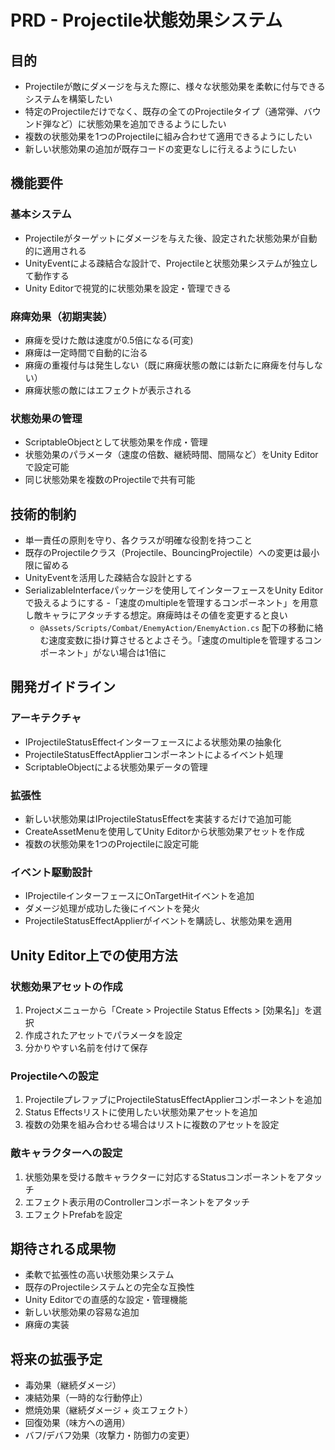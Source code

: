 # PRD - Projectile状態効果システム

## 目的

- Projectileが敵にダメージを与えた際に、様々な状態効果を柔軟に付与できるシステムを構築したい
- 特定のProjectileだけでなく、既存の全てのProjectileタイプ（通常弾、バウンド弾など）に状態効果を追加できるようにしたい
- 複数の状態効果を1つのProjectileに組み合わせて適用できるようにしたい
- 新しい状態効果の追加が既存コードの変更なしに行えるようにしたい

## 機能要件

### 基本システム
- Projectileがターゲットにダメージを与えた後、設定された状態効果が自動的に適用される
- UnityEventによる疎結合な設計で、Projectileと状態効果システムが独立して動作する
- Unity Editorで視覚的に状態効果を設定・管理できる

### 麻痺効果（初期実装）
- 麻痺を受けた敵は速度が0.5倍になる(可変)
- 麻痺は一定時間で自動的に治る
- 麻痺の重複付与は発生しない（既に麻痺状態の敵には新たに麻痺を付与しない）
- 麻痺状態の敵にはエフェクトが表示される

### 状態効果の管理
- ScriptableObjectとして状態効果を作成・管理
- 状態効果のパラメータ（速度の倍数、継続時間、間隔など）をUnity Editorで設定可能
- 同じ状態効果を複数のProjectileで共有可能

## 技術的制約

- 単一責任の原則を守り、各クラスが明確な役割を持つこと
- 既存のProjectileクラス（Projectile、BouncingProjectile）への変更は最小限に留める
- UnityEventを活用した疎結合な設計とする
- SerializableInterfaceパッケージを使用してインターフェースをUnity Editorで扱えるようにする
-「速度のmultipleを管理するコンポーネント」を用意し敵キャラにアタッチする想定。麻痺時はその値を変更すると良い
  - `@Assets/Scripts/Combat/EnemyAction/EnemyAction.cs` 配下の移動に絡む速度変数に掛け算させるとよさそう。「速度のmultipleを管理するコンポーネント」がない場合は1倍に

## 開発ガイドライン

### アーキテクチャ
- IProjectileStatusEffectインターフェースによる状態効果の抽象化
- ProjectileStatusEffectApplierコンポーネントによるイベント処理
- ScriptableObjectによる状態効果データの管理

### 拡張性
- 新しい状態効果はIProjectileStatusEffectを実装するだけで追加可能
- CreateAssetMenuを使用してUnity Editorから状態効果アセットを作成
- 複数の状態効果を1つのProjectileに設定可能

### イベント駆動設計
- IProjectileインターフェースにOnTargetHitイベントを追加
- ダメージ処理が成功した後にイベントを発火
- ProjectileStatusEffectApplierがイベントを購読し、状態効果を適用

## Unity Editor上での使用方法

### 状態効果アセットの作成
1. Projectメニューから「Create > Projectile Status Effects > [効果名]」を選択
2. 作成されたアセットでパラメータを設定
3. 分かりやすい名前を付けて保存

### Projectileへの設定
1. ProjectileプレファブにProjectileStatusEffectApplierコンポーネントを追加
2. Status Effectsリストに使用したい状態効果アセットを追加
3. 複数の効果を組み合わせる場合はリストに複数のアセットを設定

### 敵キャラクターへの設定
1. 状態効果を受ける敵キャラクターに対応するStatusコンポーネントをアタッチ
2. エフェクト表示用のControllerコンポーネントをアタッチ
3. エフェクトPrefabを設定

## 期待される成果物

- 柔軟で拡張性の高い状態効果システム
- 既存のProjectileシステムとの完全な互換性
- Unity Editorでの直感的な設定・管理機能
- 新しい状態効果の容易な追加
- 麻痺の実装

## 将来の拡張予定

- 毒効果（継続ダメージ）
- 凍結効果（一時的な行動停止）
- 燃焼効果（継続ダメージ + 炎エフェクト）
- 回復効果（味方への適用）
- バフ/デバフ効果（攻撃力・防御力の変更）